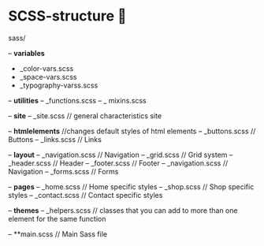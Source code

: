 # SCSS-structure 🌸
sass/

– **variables**
   * _color-vars.scss    
   * _space-vars.scss    
   * _typography-varss.scss  

– **utilities**
   – _functions.scss 
   – _ mixins.scss 

– **site**
   – _site.scss         // general characteristics site

– **htmlelements** //changes default styles of html elements
   – _buttons.scss      // Buttons
   – _links.scss        // Links

– **layout**
   – _navigation.scss   // Navigation
   – _grid.scss         // Grid system
   – _header.scss       // Header
   – _footer.scss       // Footer
   – _navigation.scss   // Navigation
   – _forms.scss        // Forms

– **pages**
   – _home.scss         // Home specific styles
   – _shop.scss        // Shop specific styles
   – _contact.scss      // Contact specific styles

– **themes**
   – _helpers.scss        // classes that you can add to more than one element for the same function

– **main.scss              // Main Sass file
